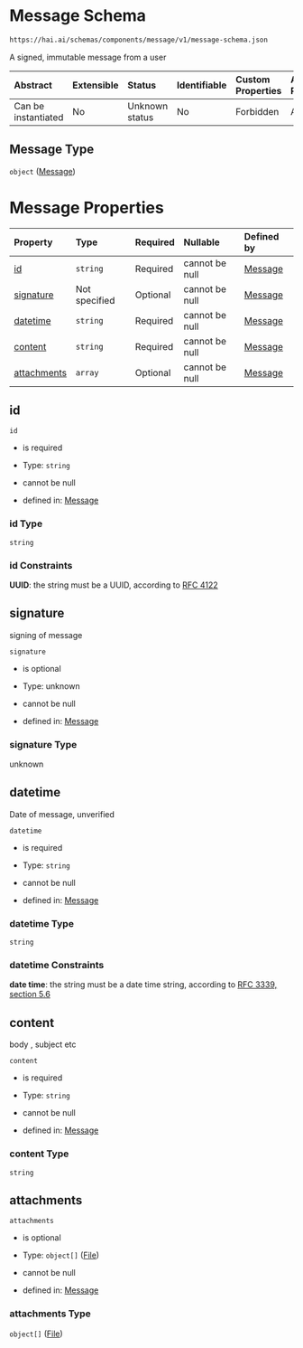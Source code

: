 # Message Schema

```txt
https://hai.ai/schemas/components/message/v1/message-schema.json
```

A signed, immutable message from a user

| Abstract            | Extensible | Status         | Identifiable | Custom Properties | Additional Properties | Access Restrictions | Defined In                                                                                            |
| :------------------ | :--------- | :------------- | :----------- | :---------------- | :-------------------- | :------------------ | :---------------------------------------------------------------------------------------------------- |
| Can be instantiated | No         | Unknown status | No           | Forbidden         | Allowed               | none                | [message.schema.json](../../schemas/components/message/v1/message.schema.json "open original schema") |

## Message Type

`object` ([Message](message.md))

# Message Properties

| Property                    | Type          | Required | Nullable       | Defined by                                                                                                                              |
| :-------------------------- | :------------ | :------- | :------------- | :-------------------------------------------------------------------------------------------------------------------------------------- |
| [id](#id)                   | `string`      | Required | cannot be null | [Message](message-properties-id.md "https://hai.ai/schemas/components/message/v1/message-schema.json#/properties/id")                   |
| [signature](#signature)     | Not specified | Optional | cannot be null | [Message](message-properties-signature.md "https://hai.ai/schemas/components/message/v1/message-schema.json#/properties/signature")     |
| [datetime](#datetime)       | `string`      | Required | cannot be null | [Message](message-properties-datetime.md "https://hai.ai/schemas/components/message/v1/message-schema.json#/properties/datetime")       |
| [content](#content)         | `string`      | Required | cannot be null | [Message](message-properties-content.md "https://hai.ai/schemas/components/message/v1/message-schema.json#/properties/content")         |
| [attachments](#attachments) | `array`       | Optional | cannot be null | [Message](message-properties-attachments.md "https://hai.ai/schemas/components/message/v1/message-schema.json#/properties/attachments") |

## id



`id`

*   is required

*   Type: `string`

*   cannot be null

*   defined in: [Message](message-properties-id.md "https://hai.ai/schemas/components/message/v1/message-schema.json#/properties/id")

### id Type

`string`

### id Constraints

**UUID**: the string must be a UUID, according to [RFC 4122](https://tools.ietf.org/html/rfc4122 "check the specification")

## signature

signing of message

`signature`

*   is optional

*   Type: unknown

*   cannot be null

*   defined in: [Message](message-properties-signature.md "https://hai.ai/schemas/components/message/v1/message-schema.json#/properties/signature")

### signature Type

unknown

## datetime

Date of message, unverified

`datetime`

*   is required

*   Type: `string`

*   cannot be null

*   defined in: [Message](message-properties-datetime.md "https://hai.ai/schemas/components/message/v1/message-schema.json#/properties/datetime")

### datetime Type

`string`

### datetime Constraints

**date time**: the string must be a date time string, according to [RFC 3339, section 5.6](https://tools.ietf.org/html/rfc3339 "check the specification")

## content

body , subject etc

`content`

*   is required

*   Type: `string`

*   cannot be null

*   defined in: [Message](message-properties-content.md "https://hai.ai/schemas/components/message/v1/message-schema.json#/properties/content")

### content Type

`string`

## attachments



`attachments`

*   is optional

*   Type: `object[]` ([File](files.md))

*   cannot be null

*   defined in: [Message](message-properties-attachments.md "https://hai.ai/schemas/components/message/v1/message-schema.json#/properties/attachments")

### attachments Type

`object[]` ([File](files.md))
